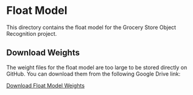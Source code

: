 # Float Model

This directory contains the float model for the Grocery Store Object Recognition project.

## Download Weights

The weight files for the float model are too large to be stored directly on GitHub. You can download them from the following Google Drive link:

[Download Float Model Weights](https://drive.google.com/drive/folders/1Tu_0DDpus_IG3L0s6-AIVwXaVrf5NYF9?usp=sharing)